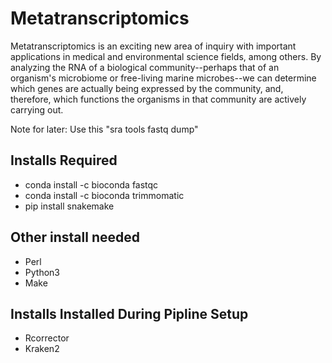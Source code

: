 # Metatranscriptomics

Metatranscriptomics is an exciting new area of inquiry with important applications in medical and environmental science fields, among others. By analyzing the RNA of a biological community--perhaps that of an organism's microbiome or free-living marine microbes--we can determine which genes are actually being expressed by the community, and, therefore, which functions the organisms in that community are actively carrying out.

Note for later: Use this "sra tools fastq dump"

## Installs Required

- conda install -c bioconda fastqc
- conda install -c bioconda trimmomatic
- pip install snakemake

## Other install needed

- Perl
- Python3
- Make

## Installs Installed During Pipline Setup

- Rcorrector
- Kraken2

